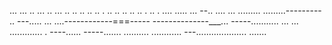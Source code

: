 ... ... .. ... .. ... .. .. .. .. .. . .. .. .. .. .. . .. . .... 
..... ...
--.. ....
... 
.........
.........---------
.. 
---..... 
... ....------------===-----
--------------___... 
-----........... 
... ... ............. . ----...... -----....... 
.......... 
............ 
---.................... 
....... 
